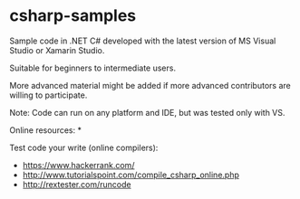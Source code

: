 # csharp-samples

Sample code in .NET C# developed with the latest version of MS Visual Studio or Xamarin Studio.

Suitable for beginners to intermediate users.

More advanced material might be added if more advanced contributors are willing to participate.

Note: Code can run on any platform and IDE, but was tested only with VS.

Online resources:
* 

Test code your write (online compilers):
* https://www.hackerrank.com/
* http://www.tutorialspoint.com/compile_csharp_online.php
* http://rextester.com/runcode
